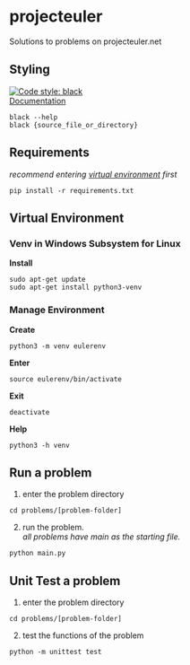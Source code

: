 # projecteuler
Solutions to problems on projecteuler.net

## Styling
[![Code style: black](https://img.shields.io/badge/code%20style-black-000000.svg)](https://github.com/psf/black)  
[Documentation](https://black.readthedocs.io/en/stable/index.html)
```
black --help
black {source_file_or_directory}
```

## Requirements
*recommend entering [virtual environment](#Manage-Environment) first*
```
pip install -r requirements.txt
```

## Virtual Environment

### Venv in Windows Subsystem for Linux
**Install**
```
sudo apt-get update
sudo apt-get install python3-venv
```
### Manage Environment
**Create**
```
python3 -m venv eulerenv
```

**Enter**
```
source eulerenv/bin/activate
```

**Exit**
```
deactivate
```

**Help**
```
python3 -h venv
```

## Run a problem
1. enter the problem directory
```
cd problems/[problem-folder]
```
2. run the problem.  
*all problems have main as the starting file.*
```
python main.py
```

## Unit Test a problem
1. enter the problem directory
```
cd problems/[problem-folder]
```
2. test the functions of the problem
```
python -m unittest test
```
